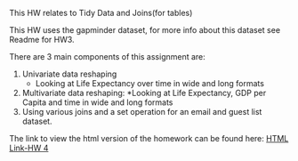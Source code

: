 This HW relates to Tidy Data and Joins(for tables)

This HW uses the gapminder dataset, for more info about this dataset see Readme for HW3. 

There are 3 main components of this assignment are:
1. Univariate data reshaping
    * Looking at Life Expectancy over time in wide and long formats
2. Multivariate data reshaping:
    *Looking at Life Expectancy, GDP per Capita and time in wide and long formats
3. Using various joins and a set operation for an email and guest list dataset.

The link to view the html version of the homework can be found here: [HTML Link-HW 4](https://stat545-ubc-hw-2019-20.github.io/stat545-hw-almas2019/Hw04/HW04_tidy_data_and_joins.html)
